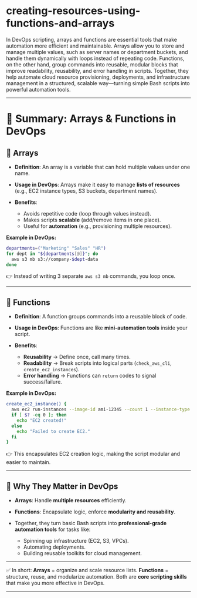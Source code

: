 # creating-resources-using-functions-and-arrays
In DevOps scripting, arrays and functions are essential tools that make automation more efficient and maintainable. Arrays allow you to store and manage multiple values, such as server names or department buckets, and handle them dynamically with loops instead of repeating code. Functions, on the other hand, group commands into reusable, modular blocks that improve readability, reusability, and error handling in scripts. Together, they help automate cloud resource provisioning, deployments, and infrastructure management in a structured, scalable way—turning simple Bash scripts into powerful automation tools.


---

# 📝 Summary: Arrays & Functions in DevOps

## 🔹 Arrays

* **Definition**: An array is a variable that can hold multiple values under one name.
* **Usage in DevOps**: Arrays make it easy to manage **lists of resources** (e.g., EC2 instance types, S3 buckets, department names).
* **Benefits**:

  * Avoids repetitive code (loop through values instead).
  * Makes scripts **scalable** (add/remove items in one place).
  * Useful for **automation** (e.g., provisioning multiple resources).

**Example in DevOps:**

```bash
departments=("Marketing" "Sales" "HR")
for dept in "${departments[@]}"; do
  aws s3 mb s3://company-$dept-data
done
```

👉 Instead of writing 3 separate `aws s3 mb` commands, you loop once.

---

## 🔹 Functions

* **Definition**: A function groups commands into a reusable block of code.
* **Usage in DevOps**: Functions are like **mini-automation tools** inside your script.
* **Benefits**:

  * **Reusability** → Define once, call many times.
  * **Readability** → Break scripts into logical parts (`check_aws_cli`, `create_ec2_instances`).
  * **Error handling** → Functions can `return` codes to signal success/failure.

**Example in DevOps:**

```bash
create_ec2_instance() {
  aws ec2 run-instances --image-id ami-12345 --count 1 --instance-type t2.micro
  if [ $? -eq 0 ]; then
    echo "EC2 created!"
  else
    echo "Failed to create EC2."
  fi
}
```

👉 This encapsulates EC2 creation logic, making the script modular and easier to maintain.

---

## 🚀 Why They Matter in DevOps

* **Arrays**: Handle **multiple resources** efficiently.
* **Functions**: Encapsulate logic, enforce **modularity and reusability**.
* Together, they turn basic Bash scripts into **professional-grade automation tools** for tasks like:

  * Spinning up infrastructure (EC2, S3, VPCs).
  * Automating deployments.
  * Building reusable toolkits for cloud management.

---

✅ In short: **Arrays** = organize and scale resource lists.
**Functions** = structure, reuse, and modularize automation.
Both are **core scripting skills** that make you more effective in DevOps.

---

